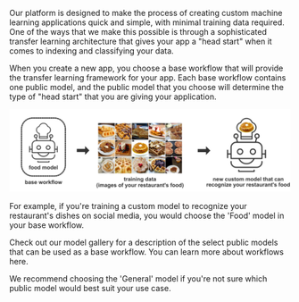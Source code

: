 Our platform is designed to make the process of creating custom machine learning applications quick and simple, with minimal training data required. One of the ways that we make this possible is through a sophisticated transfer learning architecture that gives your app a "head start" when it comes to indexing and classifying your data.

When you create a new app, you choose a base workflow that will provide the transfer learning framework for your app. Each base workflow contains one public model, and the public model that you choose will determine the type of "head start" that you are giving your application.

![image showing the edit app button on the Manage Application page](/images/base_workflow.jpg)

For example, if you're training a custom model to recognize your restaurant's dishes on social media, you would choose the 'Food' model in your base workflow.

Check out our model gallery for a description of the select public models that can be used as a base workflow. You can learn more about workflows here.

We recommend choosing the 'General' model if you're not sure which public model would best suit your use case.
